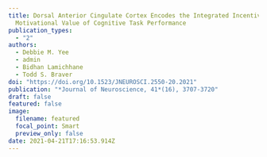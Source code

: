 ```yaml
---
title: Dorsal Anterior Cingulate Cortex Encodes the Integrated Incentive
  Motivational Value of Cognitive Task Performance
publication_types:
  - "2"
authors:
  - Debbie M. Yee
  - admin
  - Bidhan Lamichhane
  - Todd S. Braver
doi: "https://doi.org/10.1523/JNEUROSCI.2550-20.2021"
publication: "*Journal of Neuroscience, 41*(16), 3707-3720"
draft: false
featured: false
image:
  filename: featured
  focal_point: Smart
  preview_only: false
date: 2021-04-21T17:16:53.914Z
---
```

